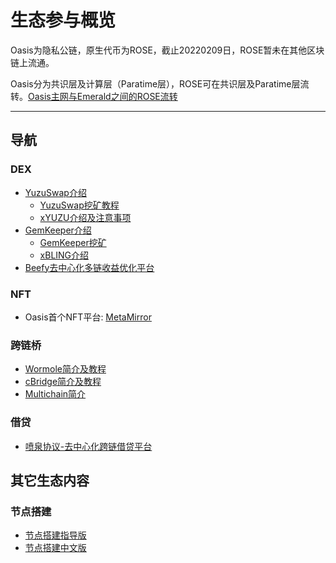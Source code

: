 # 生态参与概览

Oasis为隐私公链，原生代币为ROSE，截止20220209日，ROSE暂未在其他区块链上流通。

Oasis分为共识层及计算层（Paratime层），ROSE可在共识层及Paratime层流转。[Oasis主网与Emerald之间的ROSE流转](../dev_support/Oasis与Emerald之间的ROSE划转/Oasis与Emerald之间的ROSE划转.md)

------

## 导航


### DEX

- [YuzuSwap介绍](./dex/yuzuswap/YuzuSwap介绍.md)
   - [YuzuSwap挖矿教程](https://medium.com/@little-white/yuzu-%E6%8C%96%E7%9F%BF%E6%94%BB%E7%95%A5-f192ff18b9a1)
   - [xYUZU介绍及注意事项](./dex/yuzuswap/xYUZU介绍及注意事项.md)
- [GemKeeper介绍](./dex/GemKeeper/GemKeeper-Introduce.md)
   - [GemKeeper挖矿](./dex/GemKeeper/gemkeeper-mining.md)
   - [xBLING介绍](./dex/GemKeeper/xBLING/xBLING-Introduce.md)
- [Beefy去中心化多链收益优化平台](./dex/Beefy/Beefy.md)

### NFT

- Oasis首个NFT平台: [MetaMirror](./nft/MetaMirror/MetaMirror.md)

### 跨链桥

- [Wormole简介及教程](bridge/wormhole/Wormhole简介及教程.md)
- [cBridge简介及教程](bridge/cbridge/cBridge简介及教程.md)
- [Multichain简介](bridge/Multichain/Multichain简介.md)

### 借贷

- [喷泉协议-去中心化跨链借贷平台](lending/FountainProtocol/FountainProtocol.md)

## 其它生态内容

### 节点搭建
- [节点搭建指导版](/ecosystem_paticipate/node/节点搭建指导版.md) 
- [节点搭建中文版](/ecosystem_paticipate/node/节点搭建中文版.md) 
